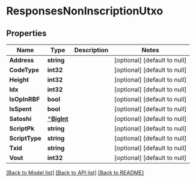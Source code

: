 # ResponsesNonInscriptionUtxo

## Properties
Name | Type | Description | Notes
------------ | ------------- | ------------- | -------------
**Address** | **string** |  | [optional] [default to null]
**CodeType** | **int32** |  | [optional] [default to null]
**Height** | **int32** |  | [optional] [default to null]
**Idx** | **int32** |  | [optional] [default to null]
**IsOpInRBF** | **bool** |  | [optional] [default to null]
**IsSpent** | **bool** |  | [optional] [default to null]
**Satoshi** | [***BigInt**](big.Int.md) |  | [optional] [default to null]
**ScriptPk** | **string** |  | [optional] [default to null]
**ScriptType** | **string** |  | [optional] [default to null]
**Txid** | **string** |  | [optional] [default to null]
**Vout** | **int32** |  | [optional] [default to null]

[[Back to Model list]](../README.md#documentation-for-models) [[Back to API list]](../README.md#documentation-for-api-endpoints) [[Back to README]](../README.md)


